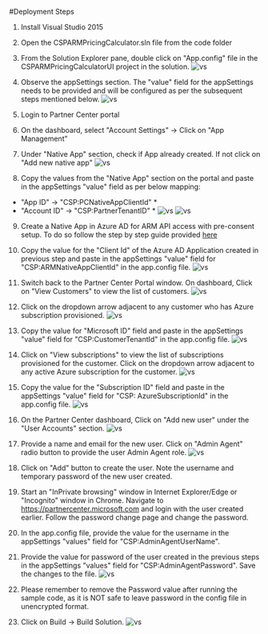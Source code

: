 #Deployment Steps

1. Install Visual Studio 2015

2. Open the CSPARMPricingCalculator.sln file from the code folder

3. From the Solution Explorer pane, double click on "App.config" file in the CSPARMPricingCalculatorUI project in the solution.
![vs](/Documentation/images/deployment/image1.png)

4. Observe the appSettings section. The "value" field for the appSettings needs to be provided and will be configured as per the subsequent steps mentioned below.
![vs](/Documentation/images/deployment/image2.png)

5. Login to Partner Center portal

6. On the dashboard, select "Account Settings" -> Click on "App Management"

7. Under "Native App" section, check if App already created. If not click on "Add new native app"
![vs](/Documentation/images/deployment/image3.png)

8. Copy the values from the "Native App" section on the portal and paste in the appSettings "value" field as per below mapping:
  * "App ID" -> "CSP:PCNativeAppClientId" *
  * "Account ID" -> "CSP:PartnerTenantID" *
![vs](/Documentation/images/deployment/image4.png)
![vs](/Documentation/images/deployment/image5.png)

9. Create a Native App in Azure AD for ARM API access with pre-consent setup. To do so follow the step by step guide provided [here](https://github.com/Microsoft/CSPARMPricingCalculator/blob/master/Documentation/app_setup.md)

10. Copy the value for the "Client Id" of the Azure AD Application created in previous step and paste in the appSettings "value" field for "CSP:ARMNativeAppClientId" in the app.config file.
![vs](/Documentation/images/deployment/image6.png)

11. Switch back to the Partner Center Portal window. On dashboard, Click on "View Customers" to view the list of customers.
![vs](/Documentation/images/deployment/image7.png)

12. Click on the dropdown arrow adjacent to any customer who has Azure subscription provisioned.
![vs](/Documentation/images/deployment/image8.png)

13. Copy the value for "Microsoft ID" field and paste in the appSettings "value" field for "CSP:CustomerTenantId" in the app.config file.
![vs](/Documentation/images/deployment/image9.png)

14. Click on "View subscriptions" to view the list of subscriptions provisioned for the customer. Click on the dropdown arrow adjacent to any active Azure subscription for the customer. 
![vs](/Documentation/images/deployment/image10.png)

15. Copy the value for the "Subscription ID" field and paste in the appSettings "value" field for "CSP: AzureSubscriptionId" in the app.config file.
![vs](/Documentation/images/deployment/image11.png)

16. On the Partner Center dashboard, Click on "Add new user" under the "User Accounts" section.
![vs](/Documentation/images/deployment/image12.png)

17. Provide a name and email for the new user. Click on "Admin Agent" radio button to provide the user Admin Agent role.
![vs](/Documentation/images/deployment/image13.png)

18. Click on "Add" button to create the user. Note the username and temporary password of the new user created.

19. Start an "InPrivate browsing" window in Internet Explorer/Edge or "Incognito" window in Chrome. Navigate to https://partnercenter.microsoft.com and login with the user created earlier. Follow the password change page and change the password. 

20. In the app.config file, provide the value for the username in the appSettings "values" field for "CSP:AdminAgentUserName".

21. Provide the value for password of the user created in the previous steps in the appSettings "values" field for "CSP:AdminAgentPassword". Save the changes to the file.
![vs](/Documentation/images/deployment/image14.png)

22. Please remember to remove the Password value after running the sample code, as it is NOT safe to leave password in the config file in unencrypted format.

23. Click on Build -> Build Solution.
![vs](/Documentation/images/deployment/image15.png)



